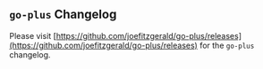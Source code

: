 ## `go-plus` Changelog

Please visit [https://github.com/joefitzgerald/go-plus/releases](https://github.com/joefitzgerald/go-plus/releases) for the `go-plus` changelog.
